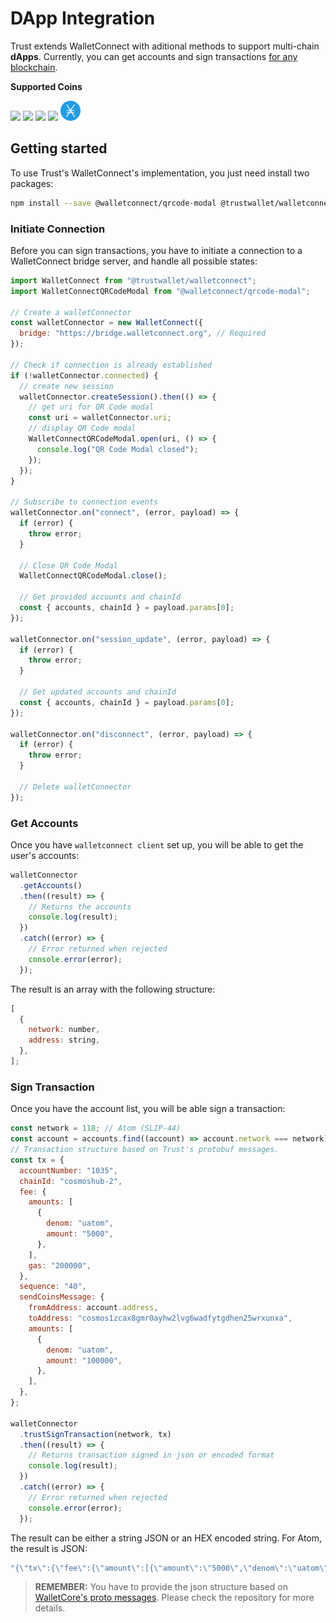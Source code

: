 # DApp Integration

Trust extends WalletConnect with aditional methods to support multi-chain
**dApps**. Currently, you can get accounts and sign transactions
[for any blockchain](https://github.com/trustwallet/wallet-core/blob/master/docs/coins.md).

**Supported Coins**

<a href="https://binance.com/" target="_blank"><img src="https://raw.githubusercontent.com/trustwallet/assets/master/blockchains/binance/info/logo.png" width="32" /></a>
<a href="https://ethereum.org/" target="_blank"><img src="https://raw.githubusercontent.com/trustwallet/assets/master/blockchains/ethereum/info/logo.png" width="32" /></a>
<a href="https://cosmos.network/" target="_blank"><img src="https://raw.githubusercontent.com/trustwallet/assets/master/blockchains/cosmos/info/logo.png" width="32" /></a>
<a href="https://tezos.com/" target="_blank"><img src="https://raw.githubusercontent.com/trustwallet/assets/master/blockchains/tezos/info/logo.png" width="32" /></a>
<a href="https://nano.org" target="_blank"><img src="https://raw.githubusercontent.com/trustwallet/assets/master/blockchains/nano/info/logo.png" width="32" /></a>

## Getting started

To use Trust's WalletConnect's implementation, you just need install two
packages:

```bash
npm install --save @walletconnect/qrcode-modal @trustwallet/walletconnect
```

### Initiate Connection

Before you can sign transactions, you have to initiate a connection to a
WalletConnect bridge server, and handle all possible states:

```javascript
import WalletConnect from "@trustwallet/walletconnect";
import WalletConnectQRCodeModal from "@walletconnect/qrcode-modal";

// Create a walletConnector
const walletConnector = new WalletConnect({
  bridge: "https://bridge.walletconnect.org", // Required
});

// Check if connection is already established
if (!walletConnector.connected) {
  // create new session
  walletConnector.createSession().then(() => {
    // get uri for QR Code modal
    const uri = walletConnector.uri;
    // display QR Code modal
    WalletConnectQRCodeModal.open(uri, () => {
      console.log("QR Code Modal closed");
    });
  });
}

// Subscribe to connection events
walletConnector.on("connect", (error, payload) => {
  if (error) {
    throw error;
  }

  // Close QR Code Modal
  WalletConnectQRCodeModal.close();

  // Get provided accounts and chainId
  const { accounts, chainId } = payload.params[0];
});

walletConnector.on("session_update", (error, payload) => {
  if (error) {
    throw error;
  }

  // Get updated accounts and chainId
  const { accounts, chainId } = payload.params[0];
});

walletConnector.on("disconnect", (error, payload) => {
  if (error) {
    throw error;
  }

  // Delete walletConnector
});
```

### Get Accounts

Once you have `walletconnect client` set up, you will be able to get the user's
accounts:

```javascript
walletConnector
  .getAccounts()
  .then((result) => {
    // Returns the accounts
    console.log(result);
  })
  .catch((error) => {
    // Error returned when rejected
    console.error(error);
  });
```

The result is an array with the following structure:

```javascript
[
  {
    network: number,
    address: string,
  },
];
```

### Sign Transaction

Once you have the account list, you will be able sign a transaction:

```javascript
const network = 118; // Atom (SLIP-44)
const account = accounts.find((account) => account.network === network);
// Transaction structure based on Trust's protobuf messages.
const tx = {
  accountNumber: "1035",
  chainId: "cosmoshub-2",
  fee: {
    amounts: [
      {
        denom: "uatom",
        amount: "5000",
      },
    ],
    gas: "200000",
  },
  sequence: "40",
  sendCoinsMessage: {
    fromAddress: account.address,
    toAddress: "cosmos1zcax8gmr0ayhw2lvg6wadfytgdhen25wrxunxa",
    amounts: [
      {
        denom: "uatom",
        amount: "100000",
      },
    ],
  },
};

walletConnector
  .trustSignTransaction(network, tx)
  .then((result) => {
    // Returns transaction signed in json or encoded format
    console.log(result);
  })
  .catch((error) => {
    // Error returned when rejected
    console.error(error);
  });
```

The result can be either a string JSON or an HEX encoded string. For Atom, the
result is JSON:

```javascript
"{\"tx\":{\"fee\":{\"amount\":[{\"amount\":\"5000\",\"denom\":\"uatom\"}],\"gas\":\"200000\"},\"memo\":\"\",\"msg\":[{\"type\":\"cosmos-sdk/MsgSend\",\"value\":{\"amount\":[{\"amount\":\"100000\",\"denom\":\"uatom\"}],\"from_address\":\"cosmos135qla4294zxarqhhgxsx0sw56yssa3z0f78pm0\",\"to_address\":\"cosmos1zcax8gmr0ayhw2lvg6wadfytgdhen25wrxunxa\"}}],\"signatures\":[{\"pub_key\":{\"type\":\"tendermint/PubKeySecp256k1\",\"value\":\"A+mYPFOMSp6IYyXsW5uKTGWbXrBgeOOFXHNhLGDsGFP7\"},\"signature\":\"m10iqKAHQ5Ku5f6NcZdP29fPOYRRR+p44FbGHqpIna45AvYWrJFbsM45xbD+0ueX+9U3KYxG/jSs2I8JO55U9A==\"}],\"type\":\"cosmos-sdk/MsgSend\"}}";
```

> **REMEMBER:** You have to provide the json structure based on
> [WalletCore's proto messages](https://github.com/trustwallet/wallet-core/tree/master/src/proto).
> Please check the repository for more details.

